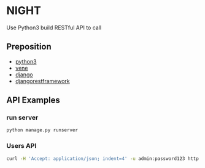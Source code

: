 # NIGHT

Use Python3 build RESTful API to call

## Preposition

* [python3](https://www.python.org)
* [vene](https://docs.python.org/3/library/venv.html)
* [django](https://www.djangoproject.com/)
* [djangorestframework](https://www.django-rest-framework.org/)

## API Examples

### run server

```bash
python manage.py runserver
```

### Users API

```bash
curl -H 'Accept: application/json; indent=4' -u admin:password123 http://127.0.0.1:8000/users/
```
